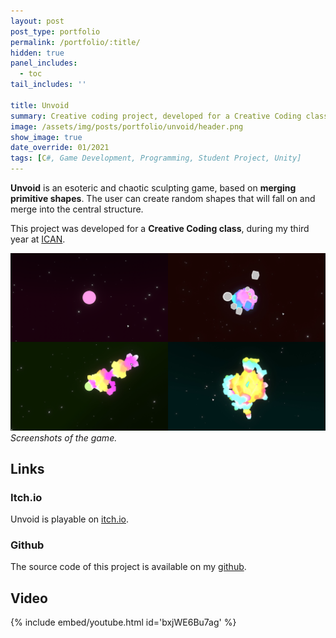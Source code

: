 ```yaml
---
layout: post
post_type: portfolio
permalink: /portfolio/:title/
hidden: true
panel_includes:
  - toc
tail_includes: ''

title: Unvoid
summary: Creative coding project, developed for a Creative Coding class, during my third year at ICAN.
image: /assets/img/posts/portfolio/unvoid/header.png
show_image: true
date_override: 01/2021
tags: [C#, Game Development, Programming, Student Project, Unity]
---
```


**Unvoid** is an esoteric and chaotic sculpting game, based on **merging primitive shapes**. The user can create random shapes that will fall on and merge into the central structure.

This project was developed for a **Creative Coding class**, during my third year at [ICAN](https://www.ican-design.fr/).

![](/assets/img/posts/portfolio/unvoid/unvoid_screenshots.png)
_Screenshots of the game._

## Links

### Itch.io

Unvoid is playable on [itch.io](https://orsopidou.itch.io/ccoding).

### Github

The source code of this project is available on my [github](https://github.com/Orso2p2n/unvoid).

## Video

{% include embed/youtube.html id='bxjWE6Bu7ag' %}
